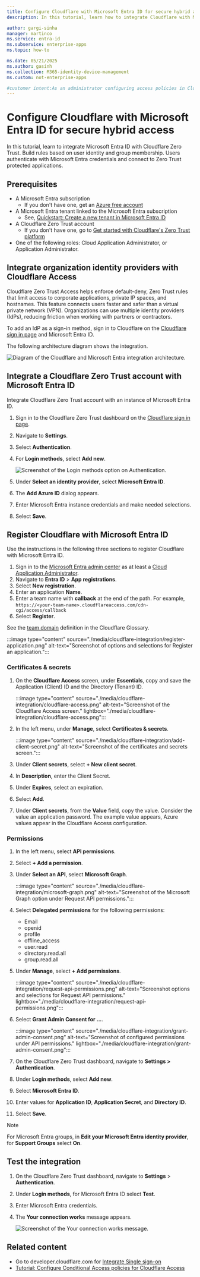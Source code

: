 ```yaml
---
title: Configure Cloudflare with Microsoft Entra ID for secure hybrid access
description: In this tutorial, learn how to integrate Cloudflare with Microsoft Entra ID for secure hybrid access 

author: gargi-sinha
manager: martinco
ms.service: entra-id
ms.subservice: enterprise-apps
ms.topic: how-to

ms.date: 05/21/2025
ms.author: gasinh
ms.collection: M365-identity-device-management
ms.custom: not-enterprise-apps

#customer intent:As an administrator configuring access policies in Cloudflare Access, I want to learn how to integrate Cloudflare with Microsoft Entra ID, so that I can enforce organizational policies and provide secure access to self-hosted, SaaS, or nonweb applications.
---
```


# Configure Cloudflare with Microsoft Entra ID for secure hybrid access

In this tutorial, learn to integrate Microsoft Entra ID with Cloudflare Zero Trust. Build rules based on user identity and group membership. Users authenticate with Microsoft Entra credentials and connect to Zero Trust protected applications.

## Prerequisites

* A Microsoft Entra subscription
  * If you don't have one, get an [Azure free account](https://azure.microsoft.com/free/)
* A Microsoft Entra tenant linked to the Microsoft Entra subscription
  * See, [Quickstart: Create a new tenant in Microsoft Entra ID](~/fundamentals/create-new-tenant.md)
* A Cloudflare Zero Trust account
  * If you don't have one, go to [Get started with Cloudflare's Zero Trust platform](https://dash.cloudflare.com/sign-up/teams)
* One of the following roles: Cloud Application Administrator, or Application Administrator.


## Integrate organization identity providers with Cloudflare Access

Cloudflare Zero Trust Access helps enforce default-deny, Zero Trust rules that limit access to corporate applications, private IP spaces, and hostnames. This feature connects users faster and safer than a virtual private network (VPN). Organizations can use multiple identity providers (IdPs), reducing friction when working with partners or contractors.

To add an IdP as a sign-in method, sign in to Cloudflare on the [Cloudflare sign in page](https://dash.teams.cloudflare.com/) and Microsoft Entra ID.

The following architecture diagram shows the integration.

   ![Diagram of the Cloudflare and Microsoft Entra integration architecture.](./media/cloudflare-integration/cloudflare-architecture-diagram.png)

<a name='integrate-a-cloudflare-zero-trust-account-with-azure-ad'></a>

## Integrate a Cloudflare Zero Trust account with Microsoft Entra ID

Integrate Cloudflare Zero Trust account with an instance of Microsoft Entra ID.

1. Sign in to the Cloudflare Zero Trust dashboard on the [Cloudflare sign in page](https://dash.teams.cloudflare.com/).
2. Navigate to **Settings**.
3. Select **Authentication**.
4. For **Login methods**, select **Add new**.

   ![Screenshot of the Login methods option on Authentication.](./media/cloudflare-integration/login-methods.png)

5. Under **Select an identity provider**, select **Microsoft Entra ID**.
6. The **Add Azure ID** dialog appears. 
7. Enter Microsoft Entra instance credentials and make needed selections.
8. Select **Save**.

<a name='register-cloudflare-with-azure-ad'></a>

## Register Cloudflare with Microsoft Entra ID


Use the instructions in the following three sections to register Cloudflare with Microsoft Entra ID.

1. Sign in to the [Microsoft Entra admin center](https://entra.microsoft.com) as at least a [Cloud Application Administrator](~/identity/role-based-access-control/permissions-reference.md#cloud-application-administrator). 
2. Navigate to **Entra ID** > **App registrations**.
3. Select **New registration**.
4. Enter an application **Name**.
5. Enter a team name with **callback** at the end of the path. For example, `https://<your-team-name>.cloudflareaccess.com/cdn-cgi/access/callback`
6. Select **Register**.

See the [team domain](https://developers.cloudflare.com/cloudflare-one/glossary#team-domain) definition in the Cloudflare Glossary.

   :::image type="content" source="./media/cloudflare-integration/register-application.png" alt-text="Screenshot of options and selections for Register an application.":::

### Certificates & secrets

1. On the **Cloudflare Access** screen, under **Essentials**, copy and save the Application (Client) ID and the Directory (Tenant) ID.

   :::image type="content" source="./media/cloudflare-integration/cloudflare-access.png" alt-text="Screenshot of the Cloudflare Access screen." lightbox="./media/cloudflare-integration/cloudflare-access.png":::



2. In the left menu, under **Manage**, select **Certificates & secrets**.

   :::image type="content" source="./media/cloudflare-integration/add-client-secret.png" alt-text="Screenshot of the certificates and secrets screen.":::

3. Under **Client secrets**, select **+ New client secret**.
4. In **Description**, enter the Client Secret.
5. Under **Expires**, select an expiration.
6. Select **Add**.
7. Under **Client secrets**, from the **Value** field, copy the value. Consider the value an application password. The example value appears, Azure values appear in the Cloudflare Access configuration.

### Permissions

1. In the left menu, select **API permissions**.
2. Select **+ Add a permission**.
3. Under **Select an API**, select **Microsoft Graph**.

   :::image type="content" source="./media/cloudflare-integration/microsoft-graph.png" alt-text="Screenshot of the Microsoft Graph option under Request API permissions.":::

4. Select **Delegated permissions** for the following permissions:

   * Email
   * openid
   * profile
   * offline_access
   * user.read
   * directory.read.all
   * group.read.all


5. Under **Manage**, select **+ Add permissions**.

   :::image type="content" source="./media/cloudflare-integration/request-api-permissions.png" alt-text="Screenshot options and selections for Request API permissions." lightbox="./media/cloudflare-integration/request-api-permissions.png":::


6. Select **Grant Admin Consent for ...**.

   :::image type="content" source="./media/cloudflare-integration/grant-admin-consent.png" alt-text="Screenshot of configured permissions under API permissions." lightbox="./media/cloudflare-integration/grant-admin-consent.png":::



7. On the Cloudflare Zero Trust dashboard, navigate to **Settings > Authentication**.
8. Under **Login methods**, select **Add new**.
9. Select **Microsoft Entra ID**.
10. Enter values for **Application ID**, **Application Secret**, and **Directory ID**.
11. Select **Save**.

  >[!NOTE]
  >For Microsoft Entra groups, in **Edit your Microsoft Entra identity provider**, for **Support Groups** select **On**.

## Test the integration

1. On the Cloudflare Zero Trust dashboard, navigate to **Settings** > **Authentication**.
2. Under **Login methods**, for Microsoft Entra ID select **Test**.
3. Enter Microsoft Entra credentials.
4. The **Your connection works** message appears.

   ![Screenshot of the Your connection works message.](./media/cloudflare-integration/connection-success-screen.png)


## Related content

- Go to developer.cloudflare.com for [Integrate Single sign-on](https://developers.cloudflare.com/cloudflare-one/identity/idp-integration/)
- [Tutorial: Configure Conditional Access policies for Cloudflare Access](cloudflare-conditional-access-policies.md)
